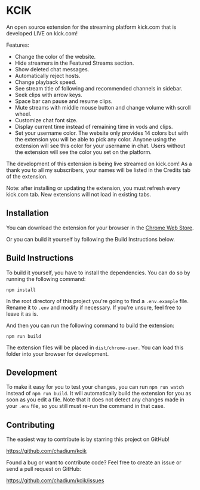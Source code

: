 # KCIK

An open source extension for the streaming platform kick.com that is developed LIVE on kick.com!

Features:
- Change the color of the website.
- Hide streamers in the Featured Streams section.
- Show deleted chat messages.
- Automatically reject hosts.
- Change playback speed.
- See stream title of following and recommended channels in sidebar.
- Seek clips with arrow keys.
- Space bar can pause and resume clips.
- Mute streams with middle mouse button and change volume with scroll wheel.
- Customize chat font size.
- Display current time instead of remaining time in vods and clips.
- Set your username color. The website only provides 14 colors but with the extension you will be able to pick any color. Anyone using the extension will see this color for your username in chat. Users without the extension will see the color you set on the platform.

The development of this extension is being live streamed on kick.com! As a thank you to all my subscribers, your names will be listed in the Credits tab of the extension.

Note: after installing or updating the extension, you must refresh every kick.com tab. New extensions will not load in existing tabs.


## Installation

You can download the extension for your browser in the [Chrome Web Store](https://chrome.google.com/webstore/detail/kcik/gjhhdbbkhppoflbcoigffpphhmkffbcf).

Or you can build it yourself by following the Build Instructions below.


## Build Instructions

To build it yourself, you have to install the dependencies. You can do so by running the following command:

```
npm install
```

In the root directory of this project you're going to find a `.env.example` file. Rename it to `.env` and modify if necessary. If you're unsure, feel free to leave it as is.

And then you can run the following command to build the extension:

```
npm run build
```

The extension files will be placed in `dist/chrome-user`. You can load this folder into your browser for development.


## Development

To make it easy for you to test your changes, you can run `npm run watch` instead of `npm run build`. It will automatically build the extension for you as soon as you edit a file. Note that it does not detect any changes made in your `.env` file, so you still must re-run the command in that case.


## Contributing

The easiest way to contribute is by starring this project on GitHub!

https://github.com/chadium/kcik

Found a bug or want to contribute code? Feel free to create an issue or send a pull request on GitHub:

https://github.com/chadium/kcik/issues
